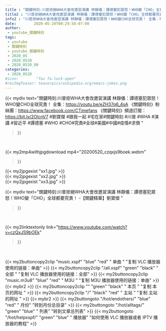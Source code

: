 ```yaml
---
title : "關鍵時刻:川普拒絕WHA大會改邀習演講 林靜儀：譚德塞犯眾怒！WHO變「CHO」全球都要究責！  -【關鍵精華】劉寶傑 "
title2 : "川普拒絕WHA大會改邀習演講 林靜儀：譚德塞犯眾怒！WHO變「CHO」全球都要究責！  -【關鍵精華】劉寶傑 "
info2 : "川普拒WHA大會改邀習演講 林靜儀：譚德塞犯眾怒！WHO變CHO全球究責！ 全集：https://youtu.be/eZH37q6_4sA  《關鍵時刻》粉絲團：https://www.facebook.com/CTimefans 《關鍵時刻》頻道訂閱：https://bit.ly/2OlcnV7  #劉寶傑  #跟我一起 #宅在家#關鍵時刻 #川普 #WHA #演講  #習近平 #譚德塞 #WHO #CHO#究責#全球#美國#中國#疫情#求償 "
date:        2020-05-20T00:29:58-07:00
author:
 - youtube_關鍵時刻
tags:
 - youtube
 - 關鍵時刻
 - youtube_關鍵時刻
 - 2020_05
 - 2020_0520
 - 2020_0520_00
categories:
 - 2020_0520
#icon:        "fas fa-lock-open"
#resImgTeaser: teaserpics/wikipedia.org/emacs-jokes.png
---
```


{{< mydiv text="關鍵時刻:川普拒WHA大會改邀習演講 林靜儀：譚德塞犯眾怒！WHO變CHO全球究責！ 全集：https://youtu.be/eZH37q6_4sA  《關鍵時刻》粉絲團：https://www.facebook.com/CTimefans 《關鍵時刻》頻道訂閱：https://bit.ly/2OlcnV7  #劉寶傑  #跟我一起 #宅在家#關鍵時刻 #川普 #WHA #演講  #習近平 #譚德塞 #WHO #CHO#究責#全球#美國#中國#疫情#求償 "
>}}
<br>


{{< my2mp4withjpgdownload mp4="20200520_czqxjs9boek.webm"
>}}

{{< my2jpgexist "xx1.jpg" >}}<br>
{{< my2jpgexist "xx2.jpg" >}}<br>
{{< my2jpgexist "xx3.jpg" >}}<br>



{{< mydiv text="關鍵時刻:川普拒絕WHA大會改邀習演講 林靜儀：譚德塞犯眾怒！WHO變「CHO」全球都要究責！  -【關鍵精華】劉寶傑 "
>}}
<br>

{{< my2linktextonly link="https://www.youtube.com/watch?v=czQxJS9bOEk"
>}}


<br>

{{< my2buttoncopy2clip "music.xspf"        "blue"   "red"    " 单曲 "  "复制 VLC 播放器使用的链接：单曲" >}} {{< my2buttoncopy2clip "/all.xspf"         "green"  "black"  " 全部 "  "复制 VLC 播放器使用的链接：全部" >}} {{< my2buttoncopy2clip "music.m3u8"        "blue"   "red"    " M3U  "    "复制 M3U 播放器使用的链接：单曲" >}} {{< mybr2 >}} {{< my2buttoncopy2clip ""                  "green"  "black"  " 本页 "    "复制 本页的网址 " >}} {{< my2buttoncopy2clip "/"                 "black"  "red"    " 主站 "    "复制 主站的网址 " >}} {{< mybr2 >}} {{< my2buttongoto      "/hot/endothers/"   "blue"   "red"    " 月份"   "转到月份总目录" >}} {{< my2buttongoto      "/hot/alltags/"     "green"  "blue"   " 列表"   "转到文章总列表" >}} {{< my2buttongoto      "/hot/helpxspf/"    "green"  "blue"   " 播放器" "如何使用 VLC 播放器或者 IPTV 播放器的教程" >}} 
